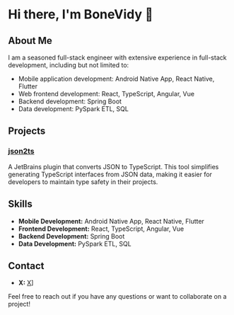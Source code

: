 # Hi there, I'm BoneVidy 👋

## About Me
I am a seasoned full-stack engineer with extensive experience in full-stack development, including but not limited to:
- Mobile application development: Android Native App, React Native, Flutter
- Web frontend development: React, TypeScript, Angular, Vue
- Backend development: Spring Boot
- Data development: PySpark ETL, SQL

## Projects
### [json2ts](https://github.com/boneVidy/json2ts)
A JetBrains plugin that converts JSON to TypeScript. This tool simplifies generating TypeScript interfaces from JSON data, making it easier for developers to maintain type safety in their projects.

## Skills
- **Mobile Development:** Android Native App, React Native, Flutter
- **Frontend Development:** React, TypeScript, Angular, Vue
- **Backend Development:** Spring Boot
- **Data Development:** PySpark ETL, SQL

## Contact
- **X:** [X](https://x.com/wuvidy)]

Feel free to reach out if you have any questions or want to collaborate on a project!
